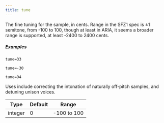 ```yaml
---
title: tune
---
```

The fine tuning for the sample, in cents. Range in the SFZ1 spec is ±1 semitone,
from -100 to 100, though at least in ARIA, it seems a broader range is supported,
at least -2400 to 2400 cents.

##### Examples

```
tune=33

tune=-30

tune=94
```

Uses include correcting the intonation of naturally off-pitch samples, and
detuning unison voices.

| Type    | Default | Range       |
| ---     | ---     | ---         |
| integer | 0       | -100 to 100 |
